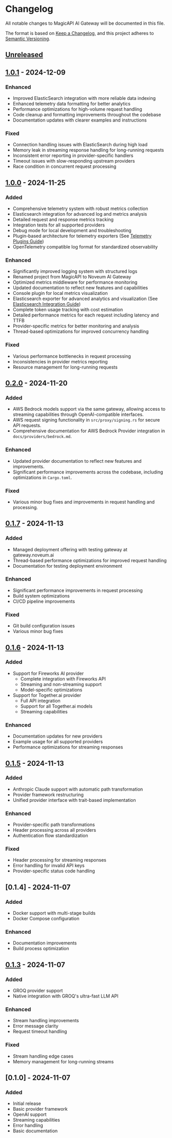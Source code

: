 # Changelog

All notable changes to MagicAPI AI Gateway will be documented in this file.

The format is based on [Keep a Changelog](https://keepachangelog.com/en/1.0.0/),
and this project adheres to [Semantic Versioning](https://semver.org/spec/v2.0.0.html).

## [Unreleased]

## [1.0.1] - 2024-12-09
### Enhanced
- Improved ElasticSearch integration with more reliable data indexing
- Enhanced telemetry data formatting for better analytics
- Performance optimizations for high-volume request handling
- Code cleanup and formatting improvements throughout the codebase
- Documentation updates with clearer examples and instructions

### Fixed
- Connection handling issues with ElasticSearch during high load
- Memory leak in streaming response handling for long-running requests
- Inconsistent error reporting in provider-specific handlers
- Timeout issues with slow-responding upstream providers
- Race condition in concurrent request processing

## [1.0.0] - 2024-11-25
### Added
- Comprehensive telemetry system with robust metrics collection
- Elasticsearch integration for advanced log and metrics analysis
- Detailed request and response metrics tracking
- Integration tests for all supported providers
- Debug mode for local development and troubleshooting
- Plugin-based architecture for telemetry exporters (See [Telemetry Plugins Guide](docs/telemetry-plugins.md))
- OpenTelemetry compatible log format for standardized observability

### Enhanced
- Significantly improved logging system with structured logs
- Renamed project from MagicAPI to Noveum AI Gateway
- Optimized metrics middleware for performance monitoring
- Updated documentation to reflect new features and capabilities
- Console plugin for local metrics visualization
- Elasticsearch exporter for advanced analytics and visualization (See [Elasticsearch Integration Guide](docs/elasticsearch-integration.md))
- Complete token usage tracking with cost estimation
- Detailed performance metrics for each request including latency and TTFB
- Provider-specific metrics for better monitoring and analysis
- Thread-based optimizations for improved concurrency handling

### Fixed
- Various performance bottlenecks in request processing
- Inconsistencies in provider metrics reporting
- Resource management for long-running requests

## [0.2.0] - 2024-11-20
### Added
- AWS Bedrock models support via the same gateway, allowing access to streaming capabilities through OpenAI-compatible interfaces.
- AWS request signing functionality in `src/proxy/signing.rs` for secure API requests.
- Comprehensive documentation for AWS Bedrock Provider integration in `docs/providers/bedrock.md`.

### Enhanced
- Updated provider documentation to reflect new features and improvements.
- Significant performance improvements across the codebase, including optimizations in `Cargo.toml`.

### Fixed
- Various minor bug fixes and improvements in request handling and processing.

## [0.1.7] - 2024-11-13
### Added
- Managed deployment offering with testing gateway at gateway.noveum.ai
- Thread-based performance optimizations for improved request handling
- Documentation for testing deployment environment
### Enhanced
- Significant performance improvements in request processing
- Build system optimizations
- CI/CD pipeline improvements
### Fixed
- Git build configuration issues
- Various minor bug fixes

## [0.1.6] - 2024-11-13
### Added
- Support for Fireworks AI provider
  - Complete integration with Fireworks API
  - Streaming and non-streaming support
  - Model-specific optimizations
- Support for Together.ai provider
  - Full API integration
  - Support for all Together.ai models
  - Streaming capabilities
### Enhanced
- Documentation updates for new providers
- Example usage for all supported providers
- Performance optimizations for streaming responses

## [0.1.5] - 2024-11-13
### Added
- Anthropic Claude support with automatic path transformation
- Provider framework restructuring
- Unified provider interface with trait-based implementation
### Enhanced
- Provider-specific path transformations
- Header processing across all providers
- Authentication flow standardization
### Fixed
- Header processing for streaming responses
- Error handling for invalid API keys
- Provider-specific status code handling

## [0.1.4] - 2024-11-07
### Added
- Docker support with multi-stage builds
- Docker Compose configuration
### Enhanced
- Documentation improvements
- Build process optimization

## [0.1.3] - 2024-11-07
### Added
- GROQ provider support
- Native integration with GROQ's ultra-fast LLM API
### Enhanced
- Stream handling improvements
- Error message clarity
- Request timeout handling
### Fixed
- Stream handling edge cases
- Memory management for long-running streams

## [0.1.0] - 2024-11-07
### Added
- Initial release
- Basic provider framework
- OpenAI support
- Streaming capabilities
- Error handling
- Basic documentation

[Unreleased]: https://github.com/noveum/ai-gateway/compare/v1.0.1...HEAD
[1.0.1]: https://github.com/noveum/ai-gateway/compare/v1.0.0...v1.0.1
[1.0.0]: https://github.com/noveum/ai-gateway/compare/v0.2.0...v1.0.0
[0.2.0]: https://github.com/noveum/ai-gateway/compare/v0.1.7...v0.2.0
[0.1.7]: https://github.com/noveum/ai-gateway/compare/v0.1.6...v0.1.7
[0.1.6]: https://github.com/noveum/ai-gateway/compare/v0.1.5...v0.1.6
[0.1.5]: https://github.com/noveum/ai-gateway/compare/v0.1.4...v0.1.5
[0.1.3]: https://github.com/noveum/ai-gateway/compare/v0.1.0...v0.1.3
